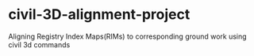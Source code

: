 # civil-3D-alignment-project
Aligning Registry Index Maps(RIMs) to  corresponding ground work  using civil 3d commands
